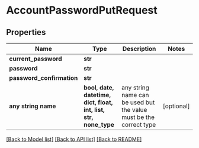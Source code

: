 # AccountPasswordPutRequest


## Properties
Name | Type | Description | Notes
------------ | ------------- | ------------- | -------------
**current_password** | **str** |  | 
**password** | **str** |  | 
**password_confirmation** | **str** |  | 
**any string name** | **bool, date, datetime, dict, float, int, list, str, none_type** | any string name can be used but the value must be the correct type | [optional]

[[Back to Model list]](../README.md#documentation-for-models) [[Back to API list]](../README.md#documentation-for-api-endpoints) [[Back to README]](../README.md)


